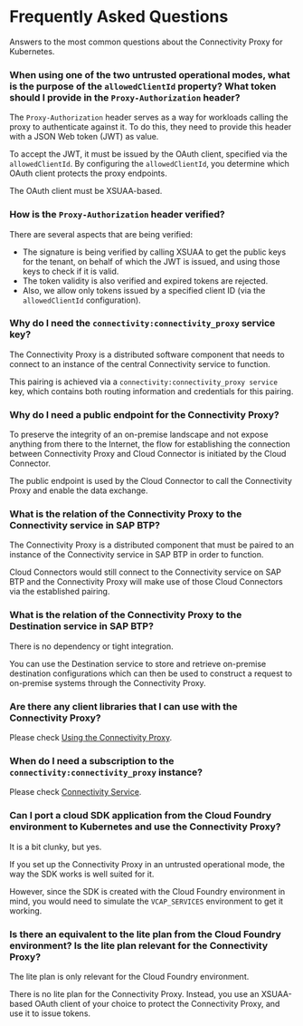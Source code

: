 <!-- loioa5c54eff16364afd85c1391d7a3a359b -->

# Frequently Asked Questions

Answers to the most common questions about the Connectivity Proxy for Kubernetes.





### **When using one of the two untrusted operational modes, what is the purpose of the `allowedClientId` property? What token should I provide in the `Proxy-Authorization` header?**

The `Proxy-Authorization` header serves as a way for workloads calling the proxy to authenticate against it. To do this, they need to provide this header with a JSON Web token \(JWT\) as value.

To accept the JWT, it must be issued by the OAuth client, specified via the `allowedClientId`. By configuring the `allowedClientId`, you determine which OAuth client protects the proxy endpoints.

The OAuth client must be XSUAA-based.



### **How is the `Proxy-Authorization` header verified?**

There are several aspects that are being verified:

-   The signature is being verified by calling XSUAA to get the public keys for the tenant, on behalf of which the JWT is issued, and using those keys to check if it is valid.
-   The token validity is also verified and expired tokens are rejected.
-   Also, we allow only tokens issued by a specified client ID \(via the `allowedClientId` configuration\).



### **Why do I need the `connectivity:connectivity_proxy` service key?**

The Connectivity Proxy is a distributed software component that needs to connect to an instance of the central Connectivity service to function.

This pairing is achieved via a `connectivity:connectivity_proxy service` key, which contains both routing information and credentials for this pairing.



### **Why do I need a public endpoint for the Connectivity Proxy?**

To preserve the integrity of an on-premise landscape and not expose anything from there to the Internet, the flow for establishing the connection between Connectivity Proxy and Cloud Connector is initiated by the Cloud Connector.

The public endpoint is used by the Cloud Connector to call the Connectivity Proxy and enable the data exchange.



### **What is the relation of the Connectivity Proxy to the Connectivity service in SAP BTP?**

The Connectivity Proxy is a distributed component that must be paired to an instance of the Connectivity service in SAP BTP in order to function.

Cloud Connectors would still connect to the Connectivity service on SAP BTP and the Connectivity Proxy will make use of those Cloud Connectors via the established pairing.



### **What is the relation of the Connectivity Proxy to the Destination service in SAP BTP?**

There is no dependency or tight integration.

You can use the Destination service to store and retrieve on-premise destination configurations which can then be used to construct a request to on-premise systems through the Connectivity Proxy.



### **Are there any client libraries that I can use with the Connectivity Proxy?**

Please check [Using the Connectivity Proxy](using-the-connectivity-proxy-f3c1ef4.md).



### **When do I need a subscription to the `connectivity:connectivity_proxy` instance?**

Please check [Connectivity Service](connectivity-service-0edfc0b.md).



### **Can I port a cloud SDK application from the Cloud Foundry environment to Kubernetes and use the Connectivity Proxy?**

It is a bit clunky, but yes.

If you set up the Connectivity Proxy in an untrusted operational mode, the way the SDK works is well suited for it.

However, since the SDK is created with the Cloud Foundry environment in mind, you would need to simulate the `VCAP_SERVICES` environment to get it working.



### **Is there an equivalent to the lite plan from the Cloud Foundry environment? Is the lite plan relevant for the Connectivity Proxy?**

The lite plan is only relevant for the Cloud Foundry environment.

There is no lite plan for the Connectivity Proxy. Instead, you use an XSUAA-based OAuth client of your choice to protect the Connectivity Proxy, and use it to issue tokens.

